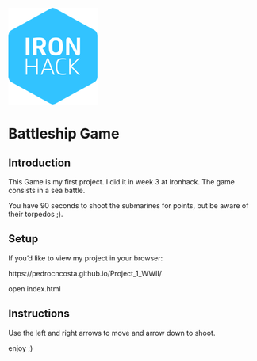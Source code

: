 ![logo](./docs/assets/imgs/newlogoIH.png)

# Battleship Game

## Introduction

<p> This Game is my first project. I did it in week 3 at Ironhack. The game consists in a sea battle.</p>

<p>You have 90 seconds to shoot the submarines for points, but be aware of their torpedos ;).</p>

## Setup

<p>If you’d like to view my project in your browser:</p>

<p>https://pedrocncosta.github.io/Project_1_WWII/</p>
<p>open index.html</p>

## Instructions

<p>Use the left and right arrows to move and arrow down to shoot.</p>
<p>enjoy ;)</p>
